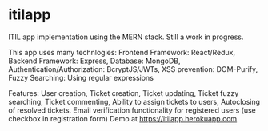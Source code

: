 # itilapp
ITIL app implementation using the MERN stack. Still a work in progress.

This app uses many technlogies:
Frontend Framework: React/Redux,
Backend Framework: Express,
Database: MongoDB,
Authentication/Authorization: BcryptJS/JWTs,
XSS prevention: DOM-Purify,
Fuzzy Searching: Using regular expressions

Features:
User creation,
Ticket creation,
Ticket updating,
Ticket fuzzy searching,
Ticket commenting,
Ability to assign tickets to users,
Autoclosing of resolved tickets.
Email verification functionality for registered users (use checkbox in registration form)
Demo at https://itilapp.herokuapp.com



